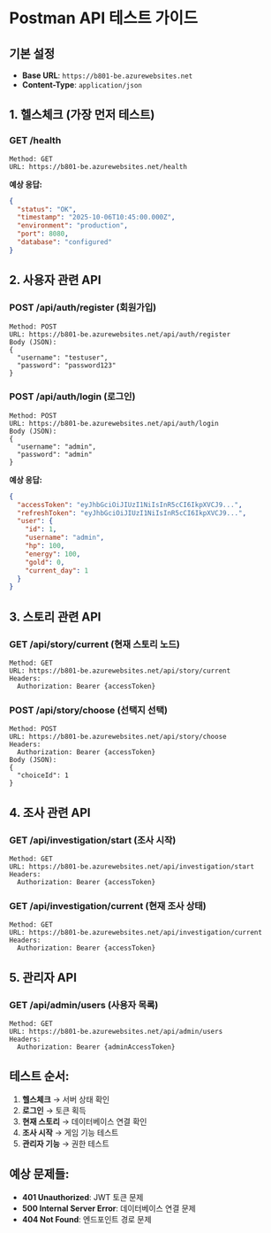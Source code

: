 # Postman API 테스트 가이드

## 기본 설정
- **Base URL**: `https://b801-be.azurewebsites.net`
- **Content-Type**: `application/json`

## 1. 헬스체크 (가장 먼저 테스트)

### GET /health
```
Method: GET
URL: https://b801-be.azurewebsites.net/health
```

**예상 응답:**
```json
{
  "status": "OK",
  "timestamp": "2025-10-06T10:45:00.000Z",
  "environment": "production",
  "port": 8080,
  "database": "configured"
}
```

## 2. 사용자 관련 API

### POST /api/auth/register (회원가입)
```
Method: POST
URL: https://b801-be.azurewebsites.net/api/auth/register
Body (JSON):
{
  "username": "testuser",
  "password": "password123"
}
```

### POST /api/auth/login (로그인)
```
Method: POST
URL: https://b801-be.azurewebsites.net/api/auth/login
Body (JSON):
{
  "username": "admin",
  "password": "admin"
}
```

**예상 응답:**
```json
{
  "accessToken": "eyJhbGciOiJIUzI1NiIsInR5cCI6IkpXVCJ9...",
  "refreshToken": "eyJhbGciOiJIUzI1NiIsInR5cCI6IkpXVCJ9...",
  "user": {
    "id": 1,
    "username": "admin",
    "hp": 100,
    "energy": 100,
    "gold": 0,
    "current_day": 1
  }
}
```

## 3. 스토리 관련 API

### GET /api/story/current (현재 스토리 노드)
```
Method: GET
URL: https://b801-be.azurewebsites.net/api/story/current
Headers:
  Authorization: Bearer {accessToken}
```

### POST /api/story/choose (선택지 선택)
```
Method: POST
URL: https://b801-be.azurewebsites.net/api/story/choose
Headers:
  Authorization: Bearer {accessToken}
Body (JSON):
{
  "choiceId": 1
}
```

## 4. 조사 관련 API

### GET /api/investigation/start (조사 시작)
```
Method: GET
URL: https://b801-be.azurewebsites.net/api/investigation/start
Headers:
  Authorization: Bearer {accessToken}
```

### GET /api/investigation/current (현재 조사 상태)
```
Method: GET
URL: https://b801-be.azurewebsites.net/api/investigation/current
Headers:
  Authorization: Bearer {accessToken}
```

## 5. 관리자 API

### GET /api/admin/users (사용자 목록)
```
Method: GET
URL: https://b801-be.azurewebsites.net/api/admin/users
Headers:
  Authorization: Bearer {adminAccessToken}
```

## 테스트 순서:
1. **헬스체크** → 서버 상태 확인
2. **로그인** → 토큰 획득
3. **현재 스토리** → 데이터베이스 연결 확인
4. **조사 시작** → 게임 기능 테스트
5. **관리자 기능** → 권한 테스트

## 예상 문제들:
- **401 Unauthorized**: JWT 토큰 문제
- **500 Internal Server Error**: 데이터베이스 연결 문제
- **404 Not Found**: 엔드포인트 경로 문제
